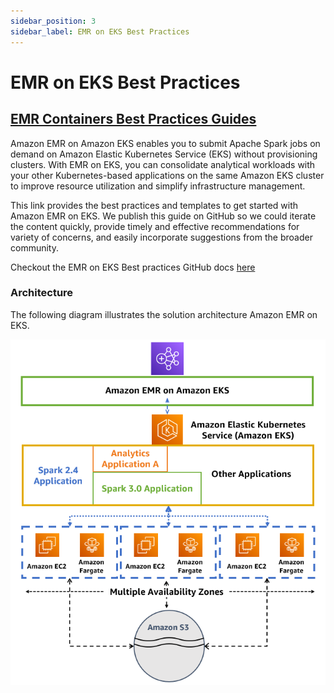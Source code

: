 ```yaml
---
sidebar_position: 3
sidebar_label: EMR on EKS Best Practices
---
```


# EMR on EKS Best Practices

## [EMR Containers Best Practices Guides](https://aws.github.io/aws-emr-containers-best-practices/)

Amazon EMR on Amazon EKS enables you to submit Apache Spark jobs on demand on Amazon Elastic Kubernetes Service (EKS) without provisioning clusters. With EMR on EKS, you can consolidate analytical workloads with your other Kubernetes-based applications on the same Amazon EKS cluster to improve resource utilization and simplify infrastructure management.

This link provides the best practices and templates to get started with Amazon EMR on EKS. We publish this guide on GitHub so we could iterate the content quickly, provide timely and effective recommendations for variety of concerns, and easily incorporate suggestions from the broader community.

Checkout the EMR on EKS Best practices GitHub docs [here](https://aws.github.io/aws-emr-containers-best-practices/)

### Architecture
The following diagram illustrates the solution architecture Amazon EMR on EKS.

![emr-eks-architecture](./img/emr-eks-architecture.png)
